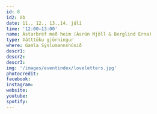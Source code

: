 ```yaml
---
id: 8
id2: 8b
date: 11., 12., 13.,14. júlí
time: '12:00–13:00'
name: Ástarbréf með heim (Ásrún Mjöll & Berglind Erna)
type: Þátttöku gjörningur
where: Gamla Sýslumannshúsið
descr1: 
descr2: 
descr3: 
img: '/images/eventindex/loveletters.jpg'
photocredit: 
facebook: 
instagram: 
website:
youtube:
spotify:
---
```

